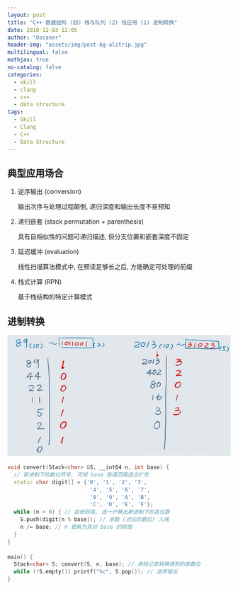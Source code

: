 ```yaml
---
layout: post
title: "C++ 数据结构 (四) 栈与队列 (2) 栈应用 (1) 进制转换"
date: 2018-12-03 12:05
author: "Oscaner"
header-img: "assets/img/post-bg-alitrip.jpg"
multilingual: false
mathjax: true
no-catalog: false
categories:
  - skill
  - clang
  - c++
  - data structure
tags:
  - Skill
  - Clang
  - C++
  - Data Structure
---
```


## 典型应用场合

1. 逆序输出 (conversion)

    输出次序与处理过程颠倒, 递归深度和输出长度不易预知

2. 递归嵌套 (stack permutation + parenthesis)

    具有自相似性的问题可递归描述, 但分支位置和嵌套深度不固定

3. 延迟缓冲 (evaluation)

    线性扫描算法模式中, 在预读足够长之后, 方能确定可处理的前缀

4. 栈式计算 (RPN)

    基于栈结构的特定计算模式

## 进制转换

![1.png](/assets/img/in-post/skill/data-structure/post-stack-binary-conversion/1.png)

```cpp
void convert(Stack<char> &S, __int64 n, int base) {
  // 新进制下的数位符号, 可视 base 取值范围适当扩充
  static char digit[] = {'0', '1', '2', '3',
                          '4', '5', '6', '7',
                          '8', '9', 'A', 'B',
                          'C', 'D', 'E', 'F'};
  while (n > 0) { // 由低到高, 逐一计算出新进制下的各位数
    S.push(digit[n % base]); // 余数 (对应的数位) 入栈
    n /= base; // n 更新为其对 base 的除商
  }
}

main() {
  Stack<char> S; convert(S, n, base); // 用栈记录转换得到的各数位
  while (!S.empty()) printf("%c", S.pop()); // 逆序输出
}
```
